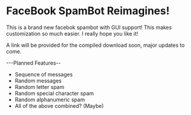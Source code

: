 FaceBook SpamBot Reimagines!
=============================

This is a brand new facebok spambot with GUI support! This makes customization so much easier. I really hope you like it!

A link will be provided for the compiled download soon, major updates to come.

---Planned Features--

- Sequence of messages
- Random messages
- Random letter spam
- Random special character spam
- Random alphanumeric spam
- All of the above combined? (Maybe)

